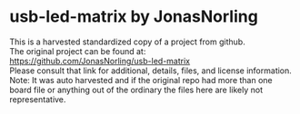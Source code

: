 
# usb-led-matrix by JonasNorling  
This is a harvested standardized copy of a project from github.  
The original project can be found at:  
https://github.com/JonasNorling/usb-led-matrix  
Please consult that link for additional, details, files, and license information.  
Note: It was auto harvested and if the original repo had more than one board file or anything out of the ordinary the files here are likely not representative.  
    